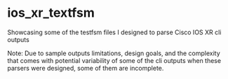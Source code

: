 # ios_xr_textfsm
Showcasing some of the testfsm files I designed to parse Cisco IOS XR cli outputs  

Note: Due to sample outputs limitations, design goals, and the complexity that comes with potential variability of some of the cli outputs when these parsers were designed, some of them are incomplete.
